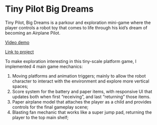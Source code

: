 # Tiny Pilot Big Dreams

Tiny Pilot, Big Dreams is a parkour and exploration mini-game where the player controls a robot toy that comes to life through his kid’s dream of becoming an Airplane Pilot. 

[Video demo](https://drive.google.com/file/d/1KCGXS3oT2Qw3f-kZIaiplU3Pi8lcprvL/view?usp=drive_link)


[Link to project](https://drive.google.com/drive/folders/136z_fGTxlOI2KwSxt1_7rttUMC1GKVZa?usp=drive_link)

To make exploration interesting in this tiny-scale platform game, I implemented 4 main game mechanics:

1) Moving platforms and animation triggers; mainly to allow the robot character to interact with the environment and explore more vertical spaces;
2) Score system for the battery and paper items, with responsive UI that updates both when first “receiving”, and last “returning” those items.
3) Paper airplane model that attaches the player as a child and provides controls for the final gameplay scene;
4) Blasting fan mechanic that works like a super jump pad, returning the player to the top main shelf;
